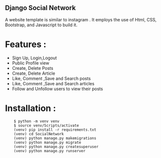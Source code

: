 ## Django Social Network

A website template is similar to instagram . It employs the use of Html, CSS, Bootstrap, and Javascript to build it.

# Features :
- Sign Up, Login,Logout
- Public Profile view
- Create, Delete Posts
- Create, Delete Article
- Like, Comment ,Save and Search posts
- Like, Comment ,Save and Search articles
- Follow and Unfollow users to view their posts

# Installation :
```
	$ python -m venv venv
    $ source venv/Scripts/activate
	(venv) pip install -r requirements.txt
    (venv) cd SocialNetwork
    (venv) python manage.py makemigrations
    (venv) python manage.py migrate
    (venv) python manage.py createsuperuser
    (venv) python manage.py runserver
```
